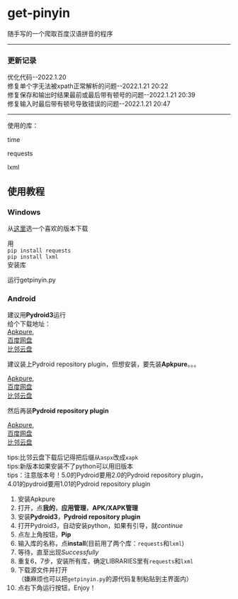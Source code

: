 # get-pinyin
 
随手写的一个爬取百度汉语拼音的程序

___

### 更新记录

优化代码--2022.1.20<br>
修复单个字无法被xpath正常解析的问题--2022.1.21 20:22<br>
修复保存和输出时结果最前或最后带有顿号的问题--2022.1.21 20:39<br>
修复输入时最后带有顿号导致错误的问题--2022.1.21 20:47<br>

___

使用的库：

time

requests

lxml


## 使用教程

### Windows

从[这里](https://www.python.org/downloads/)选一个喜欢的版本下载

用<br>`pip install requests`<br>`pip install lxml`<br>安装库

运行getpinyin.py

### Android

建议用**Pydroid3**运行<br>
给个下载地址：<br>
[Apkpure](https://apkpure.com/cn/pydroid-3-ide-for-python-3/ru.iiec.pydroid3),<br>
[百度网盘](https://pan.baidu.com/s/1vhZ_E2Zg4w_asGu0gVUjAg?pwd=y7tg)<br>
[比邻云盘](https://pan.bilnn.com/s/qLa7T9)

建议装上Pydroid repository plugin，但想安装，要先装**Apkpure**。。。

[Apkpure](https://apkpure.com/cn/apkpure/com.apkpure.aegon),<br>
[百度网盘](https://pan.baidu.com/s/1vhZ_E2Zg4w_asGu0gVUjAg?pwd=y7tg)<br>
[比邻云盘](https://pan.bilnn.com/s/qLa7T9)

然后再装**Pydroid repository plugin**

[Apkpure](https://apkpure.com/cn/pydroid-repository-plugin/ru.iiec.pydroid3.quickinstallrepo),<br>
[百度网盘](https://pan.baidu.com/s/1vhZ_E2Zg4w_asGu0gVUjAg?pwd=y7tg)<br>
[比邻云盘](https://pan.bilnn.com/s/qLa7T9)

tips:比邻云盘下载后记得把后缀从`aspx`改成`xapk`<br>
tips:新版本如果安装不了python可以用旧版本<br>
tips：注意版本号！5.0的Pydroid要用2.0的Pydroid repository plugin，<br>
4.01的pydroid要用1.01的Pydroid repository plugin

1. 安装Apkpure
2. 打开，点**我的**，**应用管理**，**APK/XAPK管理**
3. 安装**Pydroid3**，**Pydroid repository plugin**
4. 打开Pydroid3，自动安装python，如果有引导，就*continue*
5. 点左上角按钮，**Pip**
6. 输入库的名称，点**install**(目前用了两个库：`requests`和`lxml`)
7. 等待，直至出现*Successfully*
8. 重复6，7步，安装所有库，确定LIBRARIES里有`requests`和`lxml`
9. 下载源文件并打开<br>（嫌麻烦也可以把`getpinyin.py`的源代码复制粘贴到主界面内）
10. 点右下角运行按钮，Enjoy！